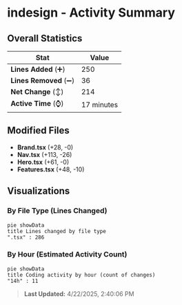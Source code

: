 # indesign - Activity Summary 

## Overall Statistics

| Stat                   | Value                                                             |
| ---------------------- | ----------------------------------------------------------------- |
| **Lines Added** (➕)   | 250                                          |
| **Lines Removed** (➖) | 36                                        |
| **Net Change** (↕)    | 214                |
| **Active Time** (⌚)   | 17 minutes |


## Modified Files
- **Brand.tsx** (+28, -0)
- **Nav.tsx** (+113, -26)
- **Hero.tsx** (+61, -0)
- **Features.tsx** (+48, -10)

## Visualizations

### By File Type (Lines Changed)

```mermaid
pie showData
title Lines changed by file type
".tsx" : 286
```

### By Hour (Estimated Activity Count)

```mermaid
pie showData
title Coding activity by hour (count of changes)
"14h" : 11
```


> **Last Updated:** 4/22/2025, 2:40:06 PM
